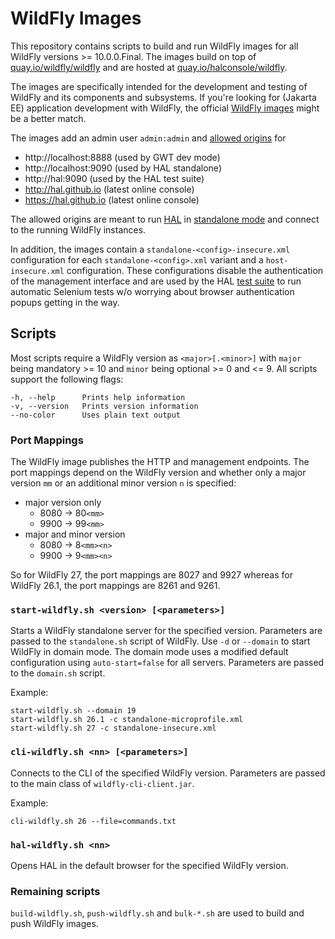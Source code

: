 # WildFly Images

This repository contains scripts to build and run WildFly images for all WildFly versions >= 10.0.0.Final. The images build on top of [quay.io/wildfly/wildfly](https://quay.io/repository/wildfly/wildfly) and are hosted at [quay.io/halconsole/wildfly](https://quay.io/repository/halconsole/wildfly). 

The images are specifically intended for the development and testing of WildFly and its components and subsystems. If you're looking for (Jakarta EE) application development with WildFly, the official [WildFly images](https://quay.io/organization/wildfly) might be a better match. 

The images add an admin user `admin:admin` and [allowed origins](https://docs.wildfly.org/26/wildscribe/core-service/management/management-interface/http-interface/index.html#attr-allowed-origins) for

- http://localhost:8888 (used by GWT dev mode)
- http://localhost:9090 (used by HAL standalone)
- http://hal:9090 (used by the HAL test suite)
- http://hal.github.io (latest online console)
- https://hal.github.io (latest online console)

The allowed origins are meant to run [HAL](https://hal.github.io) in [standalone mode](https://hal.github.io/documentation/get-started/#standalone-mode) and connect to the running WildFly instances.

In addition, the images contain a `standalone-<config>-insecure.xml`  configuration for each `standalone-<config>.xml` variant and a `host-insecure.xml` configuration. These configurations disable the authentication of the management interface and are used by the HAL [test suite](https://github.com/hal/manatoko) to run automatic Selenium tests w/o worrying about browser authentication popups getting in the way. 

## Scripts

Most scripts require a WildFly version as `<major>[.<minor>]` with `major` being mandatory >= 10 and `minor` being optional >= 0 and <= 9. All scripts support the following flags:

```shell
-h, --help      Prints help information
-v, --version   Prints version information
--no-color      Uses plain text output
```

### Port Mappings

The WildFly image publishes the HTTP and management endpoints. The port mappings depend on the WildFly version and whether only a major version `mm` or an additional minor version `n` is specified:

- major version only
  - 8080 → 80`<mm>`
  - 9900 → 99`<mm>`
- major and minor version
  - 8080 → 8`<mm><n>`
  - 9900 → 9`<mm><n>`

So for WildFly 27, the port mappings are 8027 and 9927 whereas for WildFly 26.1, the port mappings are 8261 and 9261.   

### `start-wildfly.sh <version> [<parameters>]`

Starts a WildFly standalone server for the specified version. Parameters are passed to the `standalone.sh` script of WildFly. Use `-d` or `--domain` to start WildFly in domain mode. The domain mode uses a modified default configuration using `auto-start=false` for all servers. Parameters are passed to the `domain.sh` script.  

Example:

```shell
start-wildfly.sh --domain 19
start-wildfly.sh 26.1 -c standalone-microprofile.xml
start-wildfly.sh 27 -c standalone-insecure.xml
```

### `cli-wildfly.sh <nn> [<parameters>]`

Connects to the CLI of the specified WildFly version. Parameters are passed to the main class of `wildfly-cli-client.jar`. 

Example:

```shell
cli-wildfly.sh 26 --file=commands.txt
```

### `hal-wildfly.sh <nn>`

Opens HAL in the default browser for the specified WildFly version.

### Remaining scripts

`build-wildfly.sh`, `push-wildfly.sh` and `bulk-*.sh` are used to build and push WildFly images. 
